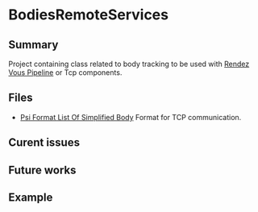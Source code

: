 ﻿# BodiesRemoteServices

## Summary
Project containing class related to body tracking to be used with [Rendez Vous Pipeline](../PipelineServices/src/RendezVousPipeline.cs) or Tcp components.

## Files
* [Psi Format List Of Simplified Body](src/Formats/PsiFormatListOfSimplifiedBody.cs) Format for TCP communication.

## Curent issues

## Future works

## Example
   